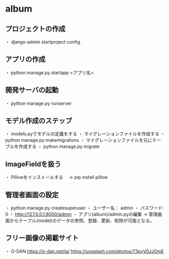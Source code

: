 # album

## プロジェクトの作成
   ・ django-admin startproject config .

## アプリの作成
   ・ python manage.py startapp <アプリ名>

## 開発サーバの起動
   ・ python manage.py runserver

## モデル作成のステップ
   ・ models.pyでモデルの定義をする
   ・ マイグレーションファイルを作成する
     ・ python manage.py makemigrations
   ・ マイグレーションファイルを元にテーブルを作成する
     ・ python manage.py migrate

## ImageFieldを扱う
   ・ Pillowをインストールする
   　→ pip install pillow
   
## 管理者画面の設定
   ・ python manage.py createsuperuser
      ・ ユーザー名： admin
      ・ パスワード: 0
   ・ http://127.0.0.1:8000/admin
   ・ アプリ(album)/admin.pyの編集
     → 管理画面からテーブル(model)のデータの参照、登録、更新、削除が可能となる。

## フリー画像の掲載サイト
   ・ O-DAN https://o-dan.net/ja/
            https://unsplash.com/photos/73pyV0JJOmE
            